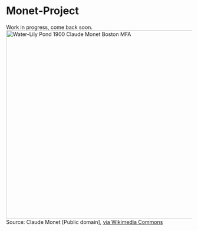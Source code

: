 Monet-Project
=============
  Work in progress, come back soon.
  <a title="Claude Monet [Public domain], via Wikimedia Commons" href="http://commons.wikimedia.org/wiki/File%3AWater-Lily_Pond_1900_Claude_Monet_Boston_MFA.jpg"><img width="512" alt="Water-Lily Pond 1900 Claude Monet Boston MFA" src="//upload.wikimedia.org/wikipedia/commons/thumb/e/ee/Water-Lily_Pond_1900_Claude_Monet_Boston_MFA.jpg/512px-Water-Lily_Pond_1900_Claude_Monet_Boston_MFA.jpg"/></a>
  Source:<break>
  Claude Monet [Public domain], <a href="http://commons.wikimedia.org/wiki/File%3AWater-Lily_Pond_1900_Claude_Monet_Boston_MFA.jpg">via Wikimedia Commons</a>
